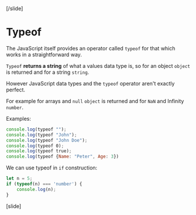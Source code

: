 [/slide]
# Typeof

The JavaScript itself provides an operator called `typeof` for that which works in a straightforward way. 

`Typeof` **returns a string** of what a values data type is, so for an object `object` is returned and for a string `string`.

However JavaScript data types and the `typeof` operator aren't exactly perfect. 

For example for arrays and `null` `object` is returned and for `NaN` and Infinity `number`.

Examples: 

``` js live
console.log(typeof "");
console.log(typeof "John");
console.log(typeof "John Doe");
console.log(typeof 0);
console.log(typeof true);
console.log(typeof {Name: "Peter", Age: 3})
```

We can use typeof in `if` construction:

``` js live
let n = 5;
if (typeof(n) === 'number') {
    console.log(n);
}
```
[slide]
